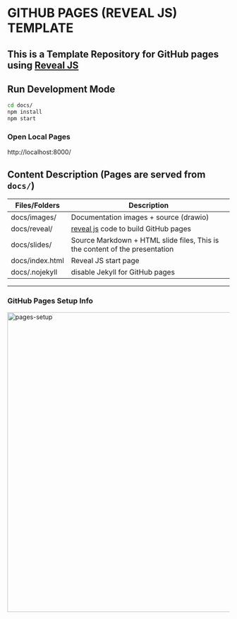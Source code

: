 # GITHUB PAGES (REVEAL JS) TEMPLATE

## This is a Template Repository for GitHub pages using [Reveal JS](https://revealjs.com)

## Run Development Mode

```bash
cd docs/
npm install
npm start
```

### Open Local Pages

http://localhost:8000/

## Content Description (Pages are served from `docs/`)

|Files/Folders|Description|
|---|---|
|docs/images/|Documentation images + source (drawio)|
|docs/reveal/|[reveal js](https://revealjs.com) code to build GitHub pages|
|docs/slides/|Source Markdown + HTML slide files, This is the content of the presentation| 
|docs/index.html|Reveal JS start page|
|docs/.nojekyll| disable Jekyll for GitHub pages|

---

### GitHub Pages Setup Info

<img width="678" alt="pages-setup" src="https://user-images.githubusercontent.com/863198/200977116-2b72f1cb-7499-452e-aa9b-3ca6f934df9f.png">
